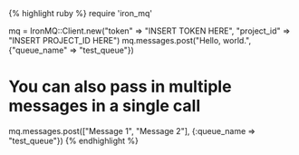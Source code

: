 <div class="ruby">
{% highlight ruby %}
require 'iron_mq'

mq = IronMQ::Client.new("token" => "INSERT TOKEN HERE", "project_id" => "INSERT PROJECT_ID HERE")
mq.messages.post("Hello, world.", {"queue_name" => "test_queue"})
# You can also pass in multiple messages in a single call
mq.messages.post(["Message 1", "Message 2"], {:queue_name => "test_queue"})
{% endhighlight %}
</div>
